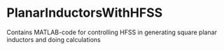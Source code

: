 PlanarInductorsWithHFSS
=======================

Contains MATLAB-code for controlling HFSS in generating square planar inductors and doing calculations
